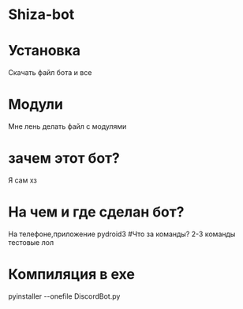 # Shiza-bot
# Установка
Скачать файл бота и все
# Модули
Мне лень делать файл с модулями
# зачем этот бот? 
Я сам хз
# На чем и где сделан бот? 
На телефоне,приложение pydroid3
#Что за команды? 
2-3 команды тестовые лол
# Компиляция в exe
pyinstaller --onefile DiscordBot.py
